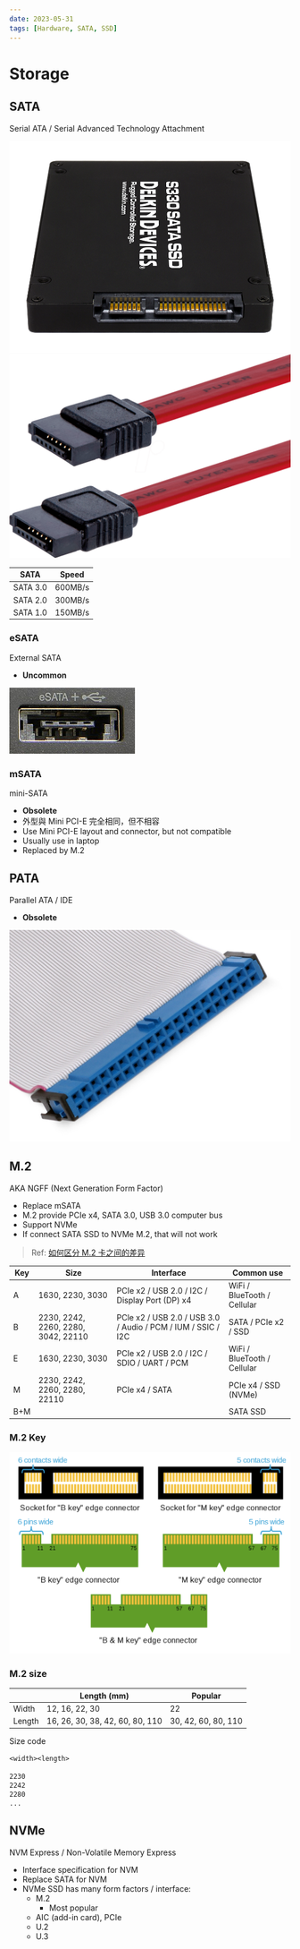 ```yaml
---
date: 2023-05-31
tags: [Hardware, SATA, SSD]
---
```


# Storage

<!--truncate-->

## SATA

Serial ATA / Serial Advanced Technology Attachment

![SATA](img/sata.png)
![SATA cable](img/sata-cable.png)

| SATA | Speed |
|-|-|
| SATA 3.0 | 600MB/s |
| SATA 2.0 | 300MB/s |
| SATA 1.0 | 150MB/s |

### eSATA

External SATA

- **Uncommon**

![eSATA](img/esata.JPG)

### mSATA

mini-SATA

- **Obsolete**
- 外型與 Mini PCI-E 完全相同，但不相容
- Use Mini PCI-E layout and connector, but not compatible
- Usually use in laptop
- Replaced by M.2

## PATA

Parallel ATA / IDE

- **Obsolete**

![IDE](img/pata-cable.jpg)

## M.2

AKA NGFF (Next Generation Form Factor)

- Replace mSATA
- M.2 provide PCIe x4, SATA 3.0, USB 3.0 computer bus
- Support NVMe
- If connect SATA SSD to NVMe M.2, that will not work

> Ref: [如何区分 M.2 卡之间的差异](https://www.dell.com/support/kbdoc/zh-cn/000144170/how-to-distinguish-the-differences-between-m-2-cards)

| Key | Size | Interface | Common use |
|-|-|-|-|
| A | 1630, 2230, 3030 | PCIe x2 / USB 2.0 / I2C / Display Port (DP) x4 | WiFi / BlueTooth / Cellular |
| B | 2230, 2242, 2260, 2280, 3042, 22110 | PCle x2 / USB 2.0 / USB 3.0 / Audio / PCM / IUM / SSIC / I2C | SATA / PCIe x2 / SSD |
| E | 1630, 2230, 3030 | PCIe x2 / USB 2.0 / I2C / SDIO / UART / PCM | WiFi / BlueTooth / Cellular |
| M | 2230, 2242, 2260, 2280, 22110 | PCIe x4 / SATA | PCIe x4 / SSD (NVMe) |
| B+M |  |  | SATA SSD |

### M.2 Key

![M.2 key](img/m2-key.png)

### M.2 size

| | Length (mm) | Popular |
|-|-|-|
| Width | 12, 16, 22, 30 | 22 |
| Length | 16, 26, 30, 38, 42, 60, 80, 110 | 30, 42, 60, 80, 110 |

Size code

```plain
<width><length>

2230
2242
2280
...
```

## NVMe

NVM Express / Non-Volatile Memory Express

- Interface specification for NVM
- Replace SATA for NVM
- NVMe SSD has many form factors / interface:
  - M.2
    - Most popular
  - AIC (add-in card), PCIe
  - U.2
  - U.3
